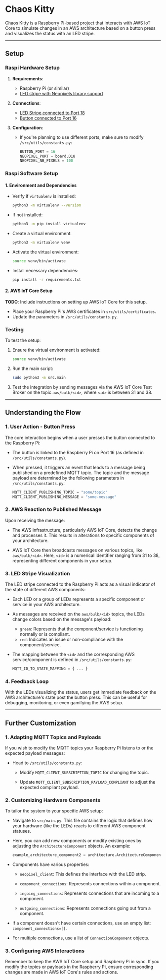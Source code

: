 # Chaos Kitty

Chaos Kitty is a Raspberry Pi-based project that interacts with AWS IoT Core to simulate changes in an AWS architecture based on a button press and visualizes the status with an LED stripe.

---

## **Setup**

### **Raspi Hardware Setup**
1. **Requirements**:
    - Raspberry Pi (or similar)
    - [LED stripe with Neopixels library support](https://www.adafruit.com/product/1138)

2. **Connections**:
    - [LED Stripe connected to Port 18](https://learn.adafruit.com/neopixels-on-raspberry-pi/raspberry-pi-wiring)
    - [Button connected to Port 16](https://roboticsbackend.com/raspberry-pi-gpio-interrupts-tutorial/)

3. **Configuration**:
    - If you're planning to use different ports, make sure to modify `/src/utils/constants.py`:

        ```python
        BUTTON_PORT = 16
        NEOPIXEL_PORT = board.D18
        NEOPIXEL_NB_PIXELS = 100
        ```

### **Raspi Software Setup**
#### **1. Environment and Dependencies**
    
   - Verify if `virtualenv` is installed:
        ```bash
        python3 -m virtualenv --version
        ```
    
   - If not installed:
        ```bash
        python3 -m pip install virtualenv
        ```

   - Create a virtual environment:
        ```bash
        python3 -m virtualenv venv
        ```

   - Activate the virtual environment:
        ```bash
        source venv/bin/activate
        ```

   - Install necessary dependencies:
        ```bash
        pip install -r requirements.txt
        ```

#### **2. AWS IoT Core Setup**

   **TODO**: Include instructions on setting up AWS IoT Core for this setup.

   - Place your Raspberry Pi's AWS certificates in `src/utils/certificates`.
   - Update the parameters in `/src/utils/constants.py`.

### **Testing**

To test the setup:

1. Ensure the virtual environment is activated:
    ```bash
    source venv/bin/activate
    ```

2. Run the main script:
    ```bash
    sudo python3 -m src.main
    ```

3. Test the integration by sending messages via the AWS IoT Core Test Broker on the topic `aws/bulb/<id>`, where `<id>` is between 31 and 38.

---

## **Understanding the Flow**

### 1. **User Action - Button Press**

The core interaction begins when a user presses the button connected to the Raspberry Pi:

- The button is linked to the Raspberry Pi on Port 16 (as defined in `/src/utils/constants.py`).
  
- When pressed, it triggers an event that leads to a message being published on a predefined MQTT topic. The topic and the message payload are determined by the following parameters in `/src/utils/constants.py`:

    ```python
    MQTT_CLIENT_PUBLISHING_TOPIC = "some/topic"
    MQTT_CLIENT_PUBLISHING_MESSAGE = "some-message"
    ```

### 2. **AWS Reaction to Published Message**

Upon receiving the message:

- The AWS infrastructure, particularly AWS IoT Core, detects the change and processes it. This results in alterations to specific components of your architecture.

- AWS IoT Core then broadcasts messages on various topics, like `aws/bulb/<id>`. Here, `<id>` is a numerical identifier ranging from 31 to 38, representing different components in your setup.

### 3. **LED Stripe Visualization**

The LED stripe connected to the Raspberry Pi acts as a visual indicator of the state of different AWS components:

- Each LED or a group of LEDs represents a specific component or service in your AWS architecture. 

- As messages are received on the `aws/bulb/<id>` topics, the LEDs change colors based on the message's payload:

    - `green`: Represents that the component/service is functioning normally or is compliant.
    - `red`: Indicates an issue or non-compliance with the component/service.

- The mapping between the `<id>` and the corresponding AWS service/component is defined in `/src/utils/constants.py`:

    ```python
    MQTT_ID_TO_STATE_MAPPING = { ... }
    ```

### 4. **Feedback Loop**

With the LEDs visualizing the status, users get immediate feedback on the AWS architecture's state post the button press. This can be useful for debugging, monitoring, or even gamifying the AWS setup.

---

## **Further Customization**

### 1. **Adapting MQTT Topics and Payloads**

If you wish to modify the MQTT topics your Raspberry Pi listens to or the expected payload messages:

- Head to `/src/utils/constants.py`:

    - Modify `MQTT_CLIENT_SUBSCRIPTION_TOPIC` for changing the topic.
    
    - Update `MQTT_CLIENT_SUBSCRIPTION_PAYLOAD_COMPLIANT` to adjust the expected compliant payload.

### 2. **Customizing Hardware Components**

To tailor the system to your specific AWS setup:

- Navigate to `src/main.py`. This file contains the logic that defines how your hardware (like the LEDs) reacts to different AWS component statuses.

- Here, you can add new components or modify existing ones by adjusting the `ArchitectureComponent` objects. An example:

    ```python
    example_architecture_component2 = architecture.ArchitectureComponent( ... )
    ```

- Components have various properties:

    - `neopixel_client`: This defines the interface with the LED strip.
    
    - `component_connections`: Represents connections within a component. 
    
    - `ingoing_connections`: Represents connections that are incoming to a component.
    
    - `outgoing_connections`: Represents connections going out from a component.

- If a component doesn't have certain connections, use an empty list: `component_connections=[]`.

- For multiple connections, use a list of `ConnectionComponent` objects.

### 3. **Configuring AWS Interactions**

Remember to keep the AWS IoT Core setup and Raspberry Pi in sync. If you modify the topics or payloads in the Raspberry Pi, ensure corresponding changes are made in AWS IoT Core's rules and actions.
